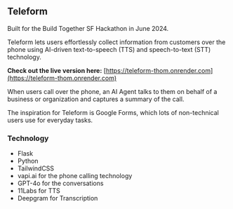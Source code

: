 ## Teleform

Built for the Build Together SF Hackathon in June 2024.

Teleform lets users effortlessly collect information from customers over the phone using AI-driven text-to-speech (TTS) and speech-to-text (STT) technology.

**Check out the live version here:**
[https://teleform-thom.onrender.com](https://teleform-thom.onrender.com) 



When users call over the phone, an AI Agent talks to them on behalf of a business or organization and captures a summary of the call.

The inspiration for Teleform is Google Forms, which lots of non-technical users use for everyday tasks.

### Technology

- Flask
- Python
- TailwindCSS
- vapi.ai for the phone calling technology
- GPT-4o for the conversations
- 11Labs for TTS
- Deepgram for Transcription

